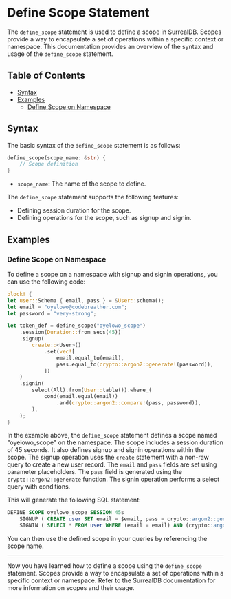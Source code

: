 # Define Scope Statement

The `define_scope` statement is used to define a scope in SurrealDB. Scopes
provide a way to encapsulate a set of operations within a specific context or
namespace. This documentation provides an overview of the syntax and usage of
the `define_scope` statement.

## Table of Contents

- [Syntax](#syntax)
- [Examples](#examples)
  - [Define Scope on Namespace](#define-scope-on-namespace)

## Syntax

The basic syntax of the `define_scope` statement is as follows:

```rust
define_scope(scope_name: &str) {
    // Scope definition
}
```

- `scope_name`: The name of the scope to define.

The `define_scope` statement supports the following features:

- Defining session duration for the scope.
- Defining operations for the scope, such as signup and signin.

## Examples

### Define Scope on Namespace

To define a scope on a namespace with signup and signin operations, you can use
the following code:

```rust
block! {
let user::Schema { email, pass } = &User::schema();
let email = "oyelowo@codebreather.com";
let password = "very-strong";

let token_def = define_scope("oyelowo_scope")
    .session(Duration::from_secs(45))
    .signup(
        create::<User>()
            .set(vec![
                email.equal_to(email),
                pass.equal_to(crypto::argon2::generate!(password)),
            ])
    )
    .signin(
        select(All).from(User::table()).where_(
            cond(email.equal(email))
                .and(crypto::argon2::compare!(pass, password)),
        ),
    );
}
```

In the example above, the `define_scope` statement defines a scope named
"oyelowo_scope" on the namespace. The scope includes a session duration of 45
seconds. It also defines signup and signin operations within the scope. The
signup operation uses the `create` statement with a non-raw query to create a
new user record. The `email` and `pass` fields are set using parameter
placeholders. The `pass` field is generated using the `crypto::argon2::generate`
function. The signin operation performs a select query with conditions.

This will generate the following SQL statement:

```sql
DEFINE SCOPE oyelowo_scope SESSION 45s
    SIGNUP ( CREATE user SET email = $email, pass = crypto::argon2::generate($password) )
    SIGNIN ( SELECT * FROM user WHERE (email = email) AND (crypto::argon2::compare(pass, $password)) );
```

You can then use the defined scope in your queries by referencing the scope
name.

---

Now you have learned how to define a scope using the `define_scope` statement.
Scopes provide a way to encapsulate a set of operations within a specific
context or namespace. Refer to the SurrealDB documentation for more information
on scopes and their usage.

